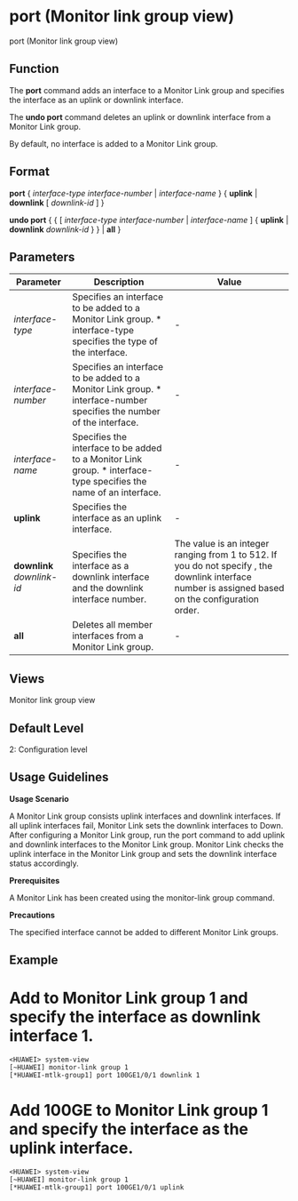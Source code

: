 port (Monitor link group view)
==============================

port (Monitor link group view)

Function
--------



The **port** command adds an interface to a Monitor Link group and specifies the interface as an uplink or downlink interface.

The **undo port** command deletes an uplink or downlink interface from a Monitor Link group.



By default, no interface is added to a Monitor Link group.


Format
------

**port** { *interface-type* *interface-number* | *interface-name* } { **uplink** | **downlink** [ *downlink-id* ] }

**undo port** { { [ *interface-type* *interface-number* | *interface-name* ] { **uplink** | **downlink** *downlink-id* } } | **all** }


Parameters
----------

| Parameter | Description | Value |
| --- | --- | --- |
| *interface-type* | Specifies an interface to be added to a Monitor Link group.   * interface-type specifies the type of the interface. | - |
| *interface-number* | Specifies an interface to be added to a Monitor Link group.   * interface-number specifies the number of the interface. | - |
| *interface-name* | Specifies the interface to be added to a Monitor Link group.   * interface-type specifies the name of an interface. | - |
| **uplink** | Specifies the interface as an uplink interface. | - |
| **downlink** *downlink-id* | Specifies the interface as a downlink interface and the downlink interface number. | The value is an integer ranging from 1 to 512. If you do not specify <downlink-id>, the downlink interface number is assigned based on the configuration order. |
| **all** | Deletes all member interfaces from a Monitor Link group. | - |



Views
-----

Monitor link group view


Default Level
-------------

2: Configuration level


Usage Guidelines
----------------

**Usage Scenario**



A Monitor Link group consists uplink interfaces and downlink interfaces. If all uplink interfaces fail, Monitor Link sets the downlink interfaces to Down. After configuring a Monitor Link group, run the port command to add uplink and downlink interfaces to the Monitor Link group. Monitor Link checks the uplink interface in the Monitor Link group and sets the downlink interface status accordingly.



**Prerequisites**



A Monitor Link has been created using the monitor-link group command.



**Precautions**



The specified interface cannot be added to different Monitor Link groups.




Example
-------

# Add to Monitor Link group 1 and specify the interface as downlink interface 1.
```
<HUAWEI> system-view
[~HUAWEI] monitor-link group 1
[*HUAWEI-mtlk-group1] port 100GE1/0/1 downlink 1

```

# Add 100GE to Monitor Link group 1 and specify the interface as the uplink interface.
```
<HUAWEI> system-view
[~HUAWEI] monitor-link group 1
[*HUAWEI-mtlk-group1] port 100GE1/0/1 uplink

```